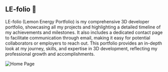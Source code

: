 ## LE-folio 🍋


LE-folio (Lemon Energy Portfolio) is my comprehensive 3D developer portfolio, showcasing all my projects and highlighting a detailed timeline of my achievements and milestones. It also includes a dedicated contact page to facilitate communication through email, making it easy for potential collaborators or employers to reach out. This portfolio provides an in-depth look at my journey, skills, and expertise in 3D development, reflecting my professional growth and accomplishments.

![Home Page]("src\Readme.images\LE_folio_home_page.png")